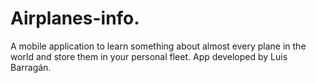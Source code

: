# Airplanes-info.
A mobile application to learn something about almost every plane in the world and store them in your personal fleet.
App developed by Luis Barragán.